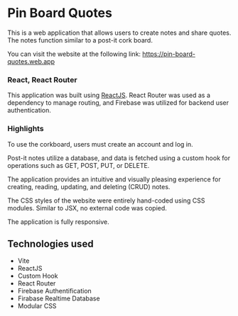 # Pin Board Quotes
This is a web application that allows users to create notes and share quotes. The notes function similar to a post-it cork board.

You can visit the website at the following link: 
https://pin-board-quotes.web.app


### React, React Router
This application was built using [ReactJS](https://react.dev/). React Router was used as a dependency to manage routing, and Firebase was utilized for backend user authentication.

### Highlights
To use the corkboard, users must create an account and log in.

Post-it notes utilize a database, and data is fetched using a custom hook for operations such as GET, POST, PUT, or DELETE.

The application provides an intuitive and visually pleasing experience for creating, reading, updating, and deleting (CRUD) notes.

The CSS styles of the website were entirely hand-coded using CSS modules. Similar to JSX, no external code was copied.

The application is fully responsive.

## Technologies used
- Vite
- ReactJS
- Custom Hook
- React Router
- Firebase Authentification
- Firabase Realtime Database
- Modular CSS
